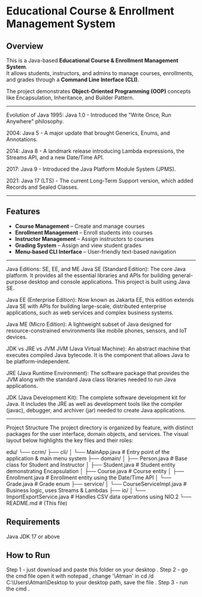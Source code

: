 # Educational Course & Enrollment Management System

##  Overview
This is a Java-based **Educational Course & Enrollment Management System**.  
It allows students, instructors, and admins to manage courses, enrollments, and grades through a **Command Line Interface (CLI)**.  

The project demonstrates **Object-Oriented Programming (OOP)** concepts like Encapsulation, Inheritance, and Builder Pattern.

---
Evolution of Java
1995: Java 1.0 - Introduced the "Write Once, Run Anywhere" philosophy.

2004: Java 5 - A major update that brought Generics, Enums, and Annotations.

2014: Java 8 - A landmark release introducing Lambda expressions, the Streams API, and a new Date/Time API.

2017: Java 9 - Introduced the Java Platform Module System (JPMS).

2021: Java 17 (LTS) - The current Long-Term Support version, which added Records and Sealed Classes.

---

##  Features
- **Course Management** – Create and manage courses  
- **Enrollment Management** – Enroll students into courses  
- **Instructor Management** – Assign instructors to courses  
- **Grading System** – Assign and view student grades  
- **Menu-based CLI Interface** – User-friendly text-based navigation  

---
Java Editions: SE, EE, and ME
Java SE (Standard Edition): The core Java platform. It provides all the essential libraries and APIs for building general-purpose desktop and console applications. This project is built using Java SE.

Java EE (Enterprise Edition): Now known as Jakarta EE, this edition extends Java SE with APIs for building large-scale, distributed enterprise applications, such as web services and complex business systems.

Java ME (Micro Edition): A lightweight subset of Java designed for resource-constrained environments like mobile phones, sensors, and IoT devices.

JDK vs JRE vs JVM
JVM (Java Virtual Machine): An abstract machine that executes compiled Java bytecode. It is the component that allows Java to be platform-independent.

JRE (Java Runtime Environment): The software package that provides the JVM along with the standard Java class libraries needed to run Java applications.

JDK (Java Development Kit): The complete software development kit for Java. It includes the JRE as well as development tools like the compiler (javac), debugger, and archiver (jar) needed to create Java applications.

---

 Project Structure
The project directory is organized by feature, with distinct packages for the user interface, domain objects, and services. The visual layout below highlights the key files and their roles:

edu/
└── ccrm/
    ├── cli/
    │   └── MainApp.java        # Entry point of the application & main menu system
    ├── domain/
    │   ├── Person.java         # Base class for Student and Instructor
    │   ├── Student.java        # Student entity demonstrating Encapsulation
    │   ├── Course.java         # Course entity
    │   ├── Enrollment.java     # Enrollment entity using the Date/Time API
    │   └── Grade.java          # Grade enum
    ├── service/
    │   └── CourseServiceImpl.java # Business logic, uses Streams & Lambdas
    ├── io/
    │   └── ImportExportService.java # Handles CSV data operations using NIO.2
    └── README.md                 # (This file)


    
## Requirements
Java JDK 17 or above


##  How to Run
Step 1 - just download and paste this folder on your desktop .
Step 2 - go the cmd file open it with notepad ,  change '\Atman\' in cd /d C:\Users\Atman\Desktop to your desktop path, save the file .
Step 3 - run the cmd . 

